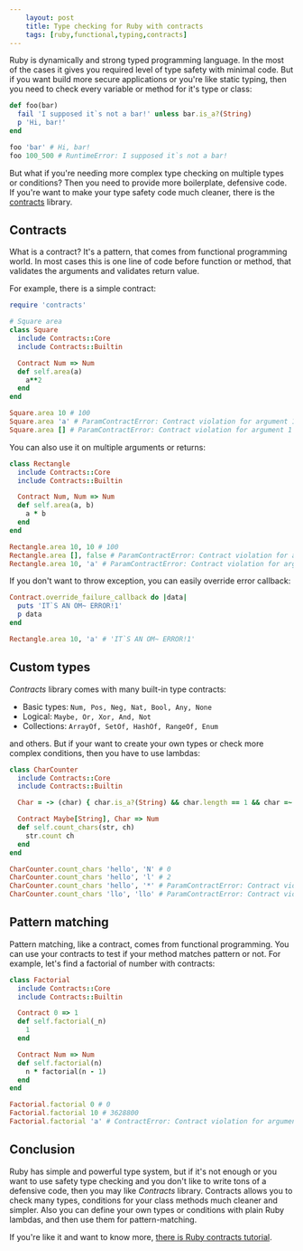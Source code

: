```yaml
---
    layout: post
    title: Type checking for Ruby with contracts
    tags: [ruby,functional,typing,contracts]
---
```

Ruby is dynamically and strong typed programming language. In the most of the cases it gives you required level of type safety with minimal code. But  if you want build more secure applications or you're like static typing, then you need to check every variable or method for it's type or class:

```ruby
def foo(bar)
  fail 'I supposed it`s not a bar!' unless bar.is_a?(String)
  p 'Hi, bar!'
end

foo 'bar' # Hi, bar!
foo 100_500 # RuntimeError: I supposed it`s not a bar!
```

But what if you're needing more complex type checking on multiple types or conditions? Then you need to provide more boilerplate, defensive code. If you're want to make your type safety code much cleaner, there is the [contracts](https://github.com/egonSchiele/contracts.ruby) library.

## Contracts

What is a contract? It's a pattern, that comes from functional programming world. In most cases this is  one line of code before function or method, that validates the arguments and validates return value.

For example, there is a simple contract:

```ruby
require 'contracts'

# Square area
class Square
  include Contracts::Core
  include Contracts::Builtin

  Contract Num => Num
  def self.area(a)
    a**2
  end
end

Square.area 10 # 100
Square.area 'a' # ParamContractError: Contract violation for argument 1 of 1
Square.area [] # ParamContractError: Contract violation for argument 1 of 1
```

You can also use it on multiple arguments or returns:

```ruby
class Rectangle
  include Contracts::Core
  include Contracts::Builtin

  Contract Num, Num => Num
  def self.area(a, b)
    a * b
  end
end

Rectangle.area 10, 10 # 100
Rectangle.area [], false # ParamContractError: Contract violation for argument 1 of 2
Rectangle.area 10, 'a' # ParamContractError: Contract violation for argument 2 of 2
```

If you don't want to throw exception, you can easily override error callback:

```ruby
Contract.override_failure_callback do |data|
  puts 'IT`S AN OM~ ERROR!1'
  p data
end

Rectangle.area 10, 'a' # 'IT`S AN OM~ ERROR!1'
```

## Custom types
*Contracts* library comes with many built-in type contracts:

* Basic types: `Num, Pos, Neg, Nat, Bool, Any, None`
* Logical: `Maybe, Or, Xor, And, Not`
* Collections: `ArrayOf, SetOf, HashOf, RangeOf, Enum`

and others. But if your want to create your own types or check more complex conditions, then you have to use lambdas:

```ruby
class CharCounter
  include Contracts::Core
  include Contracts::Builtin

  Char = -> (char) { char.is_a?(String) && char.length == 1 && char =~ /\w/ }

  Contract Maybe[String], Char => Num
  def self.count_chars(str, ch)
    str.count ch
  end
end

CharCounter.count_chars 'hello', 'N' # 0
CharCounter.count_chars 'hello', 'l' # 2
CharCounter.count_chars 'hello', '*' # ParamContractError: Contract violation for argument 2 of 2
CharCounter.count_chars 'llo', 'llo' # ParamContractError: Contract violation for argument 2 of 2
```


## Pattern matching
Pattern matching, like a contract, comes from functional programming. You can use your contracts to test if your method matches pattern or not. For example, let's find a factorial of number with contracts:

```ruby
class Factorial
  include Contracts::Core
  include Contracts::Builtin

  Contract 0 => 1
  def self.factorial(_n)
    1
  end

  Contract Num => Num
  def self.factorial(n)
    n * factorial(n - 1)
  end
end

Factorial.factorial 0 # 0
Factorial.factorial 10 # 3628800
Factorial.factorial 'a' # ContractError: Contract violation for argument 1 of 1
```

## Conclusion
Ruby has simple and powerful type system, but if it's not enough or you want to use safety type checking and you don't like to write tons of a defensive code, then you may like *Contracts* library. Contracts allows you to check  many types, conditions for your class methods much cleaner and simpler. Also you can define your own types or conditions with plain Ruby lambdas, and then use them for pattern-matching.

If you're like it and want to know more, [there is Ruby contracts tutorial](http://egonschiele.github.io/contracts.ruby/).
